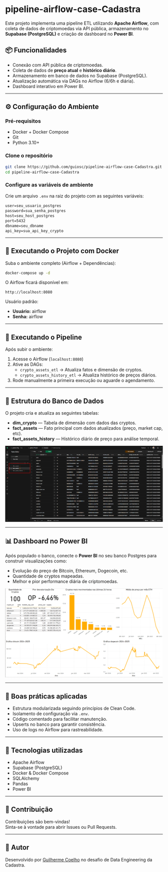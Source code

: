 # pipeline-airflow-case-Cadastra

Este projeto implementa uma pipeline ETL utilizando **Apache Airflow**, com coleta de dados de criptomoedas via API pública, armazenamento no **Supabase (PostgreSQL)** e criação de dashboard no **Power BI**.

## 📦 Funcionalidades
- Conexão com API pública de criptomoedas.
- Coleta de dados de **preço atual** e **histórico diário**.
- Armazenamento em banco de dados no Supabase (PostgreSQL).
- Atualização automática via DAGs no Airflow (6/6h e diária).
- Dashboard interativo em Power BI.

---

## ⚙️ Configuração do Ambiente

### Pré-requisitos
- Docker + Docker Compose
- Git
- Python 3.10+

### Clone o repositório
```bash
git clone https://github.com/guiosc/pipeline-airflow-case-Cadastra.git
cd pipeline-airflow-case-Cadastra
```

### Configure as variáveis de ambiente

Crie um arquivo `.env` na raiz do projeto com as seguintes variáveis:

```env
user=seu_usuario_postgres
password=sua_senha_postgres
host=seu_host_postgres
port=5432
dbname=seu_dbname
api_key=sua_api_key_crypto
```

---

## 🐳 Executando o Projeto com Docker

Suba o ambiente completo (Airflow + Dependências):
```bash
docker-compose up -d
```

O Airflow ficará disponível em:
```
http://localhost:8080
```

Usuário padrão:
- **Usuário:** airflow
- **Senha:** airflow

---

## 🚀 Executando o Pipeline

Após subir o ambiente:
1. Acesse o Airflow (`localhost:8080`)
2. Ative as DAGs:
   - `crypto_assets_etl` → Atualiza fatos e dimensão de cryptos.
   - `crypto_assets_history_etl` → Atualiza histórico de preços diários.
3. Rode manualmente a primeira execução ou aguarde o agendamento.

---

## 💄 Estrutura do Banco de Dados

O projeto cria e atualiza as seguintes tabelas:

- **dim_crypto** — Tabela de dimensão com dados das cryptos.
- **fact_assets** — Fato principal com dados atualizados (preço, market cap, etc).
- **fact_assets_history** — Histórico diário de preço para análise temporal.

<img src="https://github.com/guiosc/pipeline-airflow-case-Cadastra/blob/main/dashboard/tabelas-Supabase.png?raw=true" width="600"/>

---

## 📊 Dashboard no Power BI

Após populado o banco, conecte o **Power BI** no seu banco Postgres para construir visualizações como:
- Evolução do preço de Bitcoin, Ethereum, Dogecoin, etc.
- Quantidade de cryptos mapeadas.
- Melhor e pior performance diária de criptomoedas.

<img src="https://github.com/guiosc/pipeline-airflow-case-Cadastra/blob/main/dashboard/dashboard-Crypto.png?raw=true" width="600"/>

---

## 🧹 Boas práticas aplicadas

- Estrutura modularizada seguindo princípios de Clean Code.
- Isolamento de configuração via `.env`.
- Código comentado para facilitar manutenção.
- Upserts no banco para garantir consistência.
- Uso de logs no Airflow para rastreabilidade.

---

## 📄 Tecnologias utilizadas
- Apache Airflow
- Supabase (PostgreSQL)
- Docker & Docker Compose
- SQLAlchemy
- Pandas
- Power BI

---

## 🤝 Contribuição

Contribuições são bem-vindas!  
Sinta-se à vontade para abrir Issues ou Pull Requests.

---

## 🧐 Autor

Desenvolvido por [Guilherme Coelho](https://www.linkedin.com/in/guilherme-coelho-data-engineer/) no desafio de Data Engineering da Cadastra.

